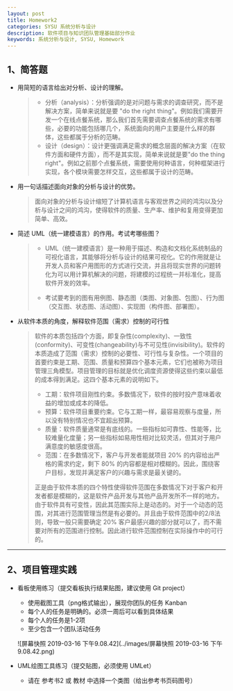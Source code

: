 ```yaml
---
layout: post
title: Homework2
categories: SYSU 系统分析与设计
description: 软件项目与知识团队管理基础部分作业
keywords: 系统分析与设计, SYSU, Homework
---
```


## 1、简答题

- 用简短的语言给出对分析、设计的理解。

  > * 分析（analysis）：分析强调的是对问题与需求的调查研究，而不是解决方案，简单来说就是要 "do the right thing"。例如我们需要开发一个在线点餐系统，那么我们首先需要调查点餐系统的需求有哪些，必要的功能包括哪几个，系统面向的用户主要是什么样的群体，这些都属于分析的范畴。
  > * 设计（design）：设计更强调满足需求的概念层面的解决方案（在软件方面和硬件方面），而不是其实现，简单来说就是要"do the thing right"。例如之前那个点餐系统，需要使用何种语言，何种框架进行实现，各个模块需要怎样交互，这些都属于设计的范畴。

- 用一句话描述面向对象的分析与设计的优势。

  > 面向对象的分析与设计缩短了计算机语言与客观世界之间的鸿沟以及分析与设计之间的鸿沟，使得软件的质量、生产率、维护和复用变得更加简单、高效。

- 简述 UML（统一建模语言）的作用。考试考哪些图？

  > * UML（统一建模语言）是一种用于描述、构造和文档化系统制品的可视化语言，其能够将分析与设计的结果可视化。它的作用就是让开发人员和客户用图形的方式进行交流，并且将现实世界的问题转化为可以用计算机解决的问题，将建模的过程统一并标准化，提高软件开发的效率。
  >
  > * 考试要考到的图有用例图、静态图（类图、对象图、包图）、行为图（交互图、状态图、活动图）、实现图（构件图、部署图）。

- 从软件本质的角度，解释软件范围（需求）控制的可行性

  > 软件的本质包括四个方面，即复杂性(complexity)、一致性(conformity)、可变性(changeability)与不可见性(invisibility)。软件的本质造成了范围（需求）控制的必要性、可行性与复杂性。一个项目的首要约束是工期、范围、质量和预算四个基本元素，它们也被称为项目管理三角模型。项目管理的目标就是优化调度资源使得这些约束以最低的成本得到满足。这四个基本元素的说明如下。
  >
  > * 工期：软件项目刚性约束。多数情况下，软件的按时投产意味着收益的增加或成本的降低。
  > * 预算：软件项目重要约束。它与工期一样，最容易观察与度量，所以没有特别情况也不宜超出预算。
  > * 质量：软件质量通常是有底线的。一些指标如可靠性、性能等，比较难量化度量；另一些指标如易用性相对比较灵活，但其对于用户满意度的敏感度很高。
  > * 范围：在多数情况下，客户与开发者能就项目 20% 的内容给出严格的需求约定，剩下 80% 的内容都是相对模糊的。因此，围绕客户目标，发现并满足客户的兴趣与需求是最关键的。
  >
  > 正是由于软件本质的四个特性使得软件范围在多数情况下对于客户和开发者都是模糊的，这是软件产品开发与其他产品开发所不一样的地方。由于软件具有可变性，因此其范围实际上是动态的。对于一个动态的范围，对其进行范围管理当然是有必要的。并且由于软件范围中的2/8法则，导致一般只需要确定 20% 客户最感兴趣的部分就可以了，而不需要对所有的范围进行控制。因此进行软件范围控制在实际操作中的可行的。

------

## 2、项目管理实践

- 看板使用练习（提交看板执行结果贴图，建议使用 Git project）
  - 使用截图工具（png格式输出），展现你团队的任务 Kanban
  - 每个人的任务是明确的。必须一周后可以看到具体结果
  - 每个人的任务是1-2项
  - 至少包含一个团队活动任务

  ![屏幕快照 2019-03-16 下午9.08.42](../images/屏幕快照 2019-03-16 下午9.08.42.png)
- UML绘图工具练习（提交贴图，必须使用 UMLet）

  - 请在 参考书2 或 教材 中选择一个类图（给出参考书页码图号）